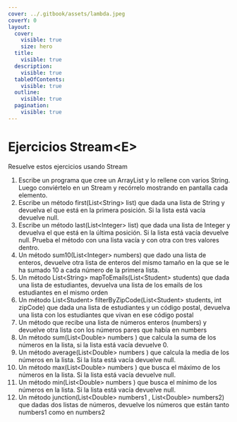 ```yaml
---
cover: ../.gitbook/assets/lambda.jpeg
coverY: 0
layout:
  cover:
    visible: true
    size: hero
  title:
    visible: true
  description:
    visible: true
  tableOfContents:
    visible: true
  outline:
    visible: true
  pagination:
    visible: true
---
```


# Ejercicios Stream\<E>

Resuelve estos ejercicios usando Stream

1. Escribe un programa que cree un ArrayList y lo rellene con varios String. Luego conviértelo en un Stream y recórrelo mostrando en pantalla cada elemento.
2. Escribe un método first(List\<String> list) que dada una lista de String y devuelva el que está en la primera posición. Si la lista está vacía devuelve null.
3. Escribe un método last(List\<Integer> list) que dada una lista de Integer y devuelva el que está en la última posición. Si la lista está vacía devuelve null. Prueba el método con una lista vacía y con otra con tres valores dentro.
4. Un método sum10(List\<Integer> numbers) que dado una lista de enteros, devuelve otra lista de enteros del mismo tamaño en la que se le ha sumado 10 a cada número de la primera lista.
5. Un método List\<String> mapToEmails(List\<Student> students) que dada una lista de estudiantes, devuelva una lista de los emails de los estudiantes en el mismo orden
6. Un método List\<Student> filterByZipCode(List\<Student> students, int zipCode) que dada una lista de estudiantes y un código postal, devuelva una lista con los estudiantes que vivan en ese código postal
7. Un método que recibe una lista de números enteros (numbers) y devuelve otra lista con los números pares que había en numbers
8. Un método sum(List\<Double> numbers ) que calcula la suma de los números en la lista, si la lista está vacía devuelve 0.
9. Un método average(List\<Double> numbers ) que calcula la media de los números en la lista. Si la lista está vacía devuelve null.
10. Un método max(List\<Double> numbers ) que busca el máximo de los números en la lista. Si la lista está vacía devuelve null.
11. Un método min(List\<Double> numbers ) que busca el mínimo de los números en la lista. Si la lista está vacía devuelve null.
12. Un método junction(List\<Double> numbers1 , List\<Double> numbers2) que dadas dos listas de números, devuelve los números que están tanto numbers1 como en numbers2
